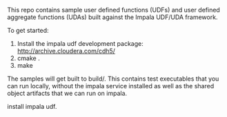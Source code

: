 This repo contains sample user defined functions (UDFs) and user defined aggregate functions (UDAs) built against the Impala UDF/UDA framework.

To get started: 

1. Install the impala udf development package: <http://archive.cloudera.com/cdh5/>
2. cmake .
3. make

The samples will get built to build/. This contains test executables that you can run locally, without the impala service installed as well as the shared object artifacts that we can run on impala.

install impala udf.
